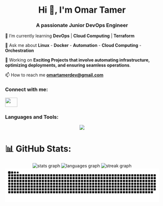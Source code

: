 <h1 align="center">Hi 👋, I'm Omar Tamer</h1>

<h3 align="center">A passionate Junior DevOps Engineer</h3>


🌱 I’m currently learning **DevOps** | **Cloud Computing** | **Terraform**

💬 Ask me about **Linux** - **Docker** - **Automation** - **Cloud Computing** - **Orchestration**

💼 Working on **Exciting Projects that involve automating infrastructure, optimizing deployments, and ensuring seamless operations**.

📫 How to reach me **omartamerdev@gmail.com**

<h3 align="left">Connect with me:</h3>
<p align="left">
<a href="https://www.linkedin.com/in/omar-tamer03/" target="blank"><img align="center" src="https://raw.githubusercontent.com/rahuldkjain/github-profile-readme-generator/master/src/images/icons/Social/linked-in-alt.svg" height="30" width="40" /></a>
</p>

<h3 align="left">Languages and Tools:</h3>
<p align="center">
  <a href="https://skillicons.dev">
     <img src="https://skillicons.dev/icons?i=aws,bash,py,java,linux,redhat,ubuntu,git,github,githubactions,nginx,mysql,jenkins,docker,kubernetes,terraform&perline=11" />
  </a>
</p>

# 📊 GitHub Stats:
<div align="center">
  <img src="https://github-readme-stats.vercel.app/api?username=omartamer630&hide_title=false&hide_rank=false&show_icons=true&include_all_commits=true&count_private=true&disable_animations=false&theme=dark&locale=en&hide_border=false" height="150" alt="stats graph"  />
  <img src="https://github-readme-stats.vercel.app/api/top-langs?username=omartamer630&locale=en&hide_title=false&layout=compact&card_width=320&langs_count=5&theme=dark&hide_border=false" height="150" alt="languages graph"  />
  <img src="https://streak-stats.demolab.com?user=omartamer630&locale=en&mode=daily&theme=dark&hide_border=false&border_radius=5" height="150" alt="streak graph"  />

</div>

<div align="center">
  <img src="https://github.com/Platane/snk/raw/output/github-contribution-grid-snake.svg" alt="snake animation" />
</div>
